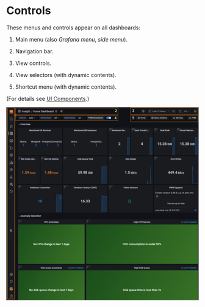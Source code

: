 # Controls

These menus and controls appear on all dashboards:

1. Main menu (also _Grafana menu_, _side menu_).

2. Navigation bar.

3. View controls.

4. View selectors (with dynamic contents).

5. Shortcut menu (with dynamic contents).

(For details see [UI Components](../../use/ui/ui_components.md).)

![!](../../_images/PMM_Home_Dashboard_Numbered.png)


